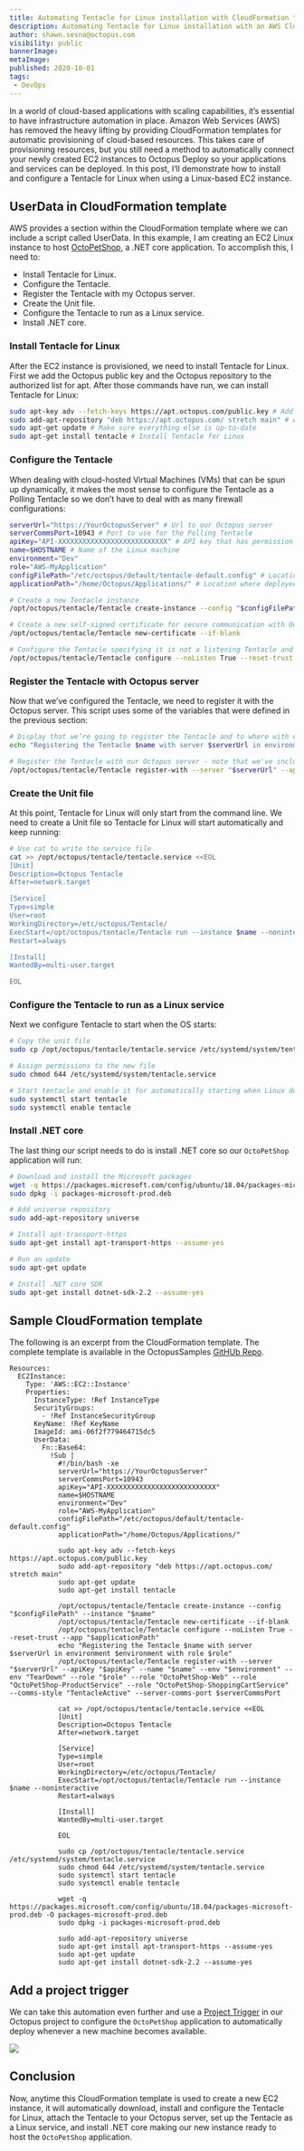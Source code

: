 ```yaml
---
title: Automating Tentacle for Linux installation with CloudFormation templates
description: Automating Tentacle for Linux installation with an AWS CloudFormation template.
author: shawn.sesna@octopus.com
visibility: public
bannerImage: 
metaImage: 
published: 2020-10-01
tags:
 - DevOps
---
```


In a world of cloud-based applications with scaling capabilities, it’s essential to have infrastructure automation in place.  Amazon Web Services (AWS) has removed the heavy lifting by providing CloudFormation templates for automatic provisioning of cloud-based resources. This takes care of provisioning resources, but you still need a method to automatically connect your newly created EC2 instances to Octopus Deploy so your applications and services can be deployed.  In this post, I‘ll demonstrate how to install and configure a Tentacle for Linux when using a Linux-based EC2 instance.

## UserData in CloudFormation template

AWS provides a section within the CloudFormation template where we can include a script called UserData.  In this example, I am creating an EC2 Linux instance to host [OctoPetShop](https://github.com/OctopusSamples/OctoPetShop), a .NET core application.  To accomplish this, I need to:

- Install Tentacle for Linux.
- Configure the Tentacle.
- Register the Tentacle with my Octopus server.
- Create the Unit file.
- Configure the Tentacle to run as a Linux service.
- Install .NET core.

### Install Tentacle for Linux

After the EC2 instance is provisioned, we need to install Tentacle for Linux. First we add the Octopus public key and the Octopus repository to the authorized list for apt.  After those commands have run, we can install Tentacle for Linux:

```bash
sudo apt-key adv --fetch-keys https://apt.octopus.com/public.key # Add Octopus public key to apt
sudo add-apt-repository "deb https://apt.octopus.com/ stretch main" # Add Octopus repository to apt
sudo apt-get update # Make sure everything else is up-to-date
sudo apt-get install tentacle # Install Tentacle for Linux
```

### Configure the Tentacle

When dealing with cloud-hosted Virtual Machines (VMs) that can be spun up dynamically, it makes the most sense to configure the Tentacle as a Polling Tentacle so we don’t have to deal with as many firewall configurations:

```bash
serverUrl="https://YourOctopusServer" # Url to our Octopus server
serverCommsPort=10943 # Port to use for the Polling Tentacle
apiKey="API-XXXXXXXXXXXXXXXXXXXXXXXXXXX" # API key that has permission to add machines
name=$HOSTNAME # Name of the Linux machine
environment="Dev" 
role="AWS-MyApplication"
configFilePath="/etc/octopus/default/tentacle-default.config" # Location on disk to store the configuration
applicationPath="/home/Octopus/Applications/" # Location where deployed applications will be installed to

# Create a new Tentacle instance
/opt/octopus/tentacle/Tentacle create-instance --config "$configFilePath" --instance "$name"

# Create a new self-signed certificate for secure communication with Octopus server
/opt/octopus/tentacle/Tentacle new-certificate --if-blank

# Configure the Tentacle specifying it is not a listening Tentacle and setting where deployed applications go
/opt/octopus/tentacle/Tentacle configure --noListen True --reset-trust --app "$applicationPath"
```

### Register the Tentacle with Octopus server

Now that we’ve configured the Tentacle, we need to register it with the Octopus server.  This script uses some of the variables that were defined in the previous section:

```bash
# Display that we’re going to register the Tentacle and to where with environments and roles
echo "Registering the Tentacle $name with server $serverUrl in environment $environment with role $role"

# Register the Tentacle with our Octopus server - note that we've included more environments and roles than the ones defined in variables above
/opt/octopus/tentacle/Tentacle register-with --server "$serverUrl" --apiKey "$apiKey" --name "$name" --env "$environment" --env "TearDown" --role "$role" --role "OctoPetShop-Web" --role "OctoPetShop-ProductService" --role "OctoPetShop-ShoppingCartService" --comms-style "TentacleActive" --server-comms-port $serverCommsPort
```

### Create the Unit file

At this point, Tentacle for Linux will only start from the command line.  We need to create a Unit file so Tentacle for Linux will start automatically and keep running:

```bash
# Use cat to write the service file
cat >> /opt/octopus/tentacle/tentacle.service <<EOL
[Unit]
Description=Octopus Tentacle
After=network.target

[Service]
Type=simple
User=root
WorkingDirectory=/etc/octopus/Tentacle/
ExecStart=/opt/octopus/tentacle/Tentacle run --instance $name --noninteractive
Restart=always

[Install]
WantedBy=multi-user.target

EOL
```

### Configure the Tentacle to run as a Linux service

Next we configure Tentacle to start when the OS starts:

```bash
# Copy the unit file
sudo cp /opt/octopus/tentacle/tentacle.service /etc/systemd/system/tentacle.service

# Assign permissions to the new file
sudo chmod 644 /etc/systemd/system/tentacle.service

# Start tentacle and enable it for automatically starting when Linux does
sudo systemctl start tentacle
sudo systemctl enable tentacle
```

### Install .NET core

The last thing our script needs to do is install .NET core so our `OctoPetShop` application will run:

```bash
# Download and install the Microsoft packages
wget -q https://packages.microsoft.com/config/ubuntu/18.04/packages-microsoft-prod.deb -O packages-microsoft-prod.deb
sudo dpkg -i packages-microsoft-prod.deb

# Add universe repository
sudo add-apt-repository universe

# Install apt-transport-https
sudo apt-get install apt-transport-https --assume-yes

# Run an update
sudo apt-get update

# Install .NET core SDK
sudo apt-get install dotnet-sdk-2.2 --assume-yes
```

## Sample CloudFormation template

The following is an excerpt from the CloudFormation template. The complete template is available in the OctopusSamples [GitHUb Repo](https://github.com/OctopusSamples/CloudFormation-LinuxTentacle/blob/master/src/SampleCloudFormation.yaml).

```
Resources:
  EC2Instance:
    Type: 'AWS::EC2::Instance'
    Properties:
      InstanceType: !Ref InstanceType
      SecurityGroups:
        - !Ref InstanceSecurityGroup
      KeyName: !Ref KeyName
      ImageId: ami-06f2f779464715dc5
      UserData:
        Fn::Base64: 
          !Sub |
            #!/bin/bash -xe
            serverUrl="https://YourOctopusServer"
            serverCommsPort=10943
            apiKey="API-XXXXXXXXXXXXXXXXXXXXXXXXXXX"
            name=$HOSTNAME
            environment="Dev"
            role="AWS-MyApplication"
            configFilePath="/etc/octopus/default/tentacle-default.config"
            applicationPath="/home/Octopus/Applications/"

            sudo apt-key adv --fetch-keys https://apt.octopus.com/public.key
            sudo add-apt-repository "deb https://apt.octopus.com/ stretch main"
            sudo apt-get update
            sudo apt-get install tentacle

            /opt/octopus/tentacle/Tentacle create-instance --config "$configFilePath" --instance "$name"
            /opt/octopus/tentacle/Tentacle new-certificate --if-blank
            /opt/octopus/tentacle/Tentacle configure --noListen True --reset-trust --app "$applicationPath"
            echo "Registering the Tentacle $name with server $serverUrl in environment $environment with role $role"
            /opt/octopus/tentacle/Tentacle register-with --server "$serverUrl" --apiKey "$apiKey" --name "$name" --env "$environment" --env "TearDown" --role "$role" --role "OctoPetShop-Web" --role "OctoPetShop-ProductService" --role "OctoPetShop-ShoppingCartService" --comms-style "TentacleActive" --server-comms-port $serverCommsPort
            
            cat >> /opt/octopus/tentacle/tentacle.service <<EOL
            [Unit]
            Description=Octopus Tentacle
            After=network.target

            [Service]
            Type=simple
            User=root
            WorkingDirectory=/etc/octopus/Tentacle/
            ExecStart=/opt/octopus/tentacle/Tentacle run --instance $name --noninteractive
            Restart=always

            [Install]
            WantedBy=multi-user.target

            EOL
            
            sudo cp /opt/octopus/tentacle/tentacle.service /etc/systemd/system/tentacle.service
            sudo chmod 644 /etc/systemd/system/tentacle.service
            sudo systemctl start tentacle
            sudo systemctl enable tentacle
            
            wget -q https://packages.microsoft.com/config/ubuntu/18.04/packages-microsoft-prod.deb -O packages-microsoft-prod.deb
            sudo dpkg -i packages-microsoft-prod.deb
            
            sudo add-apt-repository universe
            sudo apt-get install apt-transport-https --assume-yes
            sudo apt-get update
            sudo apt-get install dotnet-sdk-2.2 --assume-yes
```

## Add a project trigger

We can take this automation even further and use a [Project Trigger](https://octopus.com/docs/deployment-process/project-triggers) in our Octopus project to configure the `OctoPetShop` application to automatically deploy whenever a new machine becomes available.

![](octopetshop-project-trigger.png)

## Conclusion 

Now, anytime this CloudFormation template is used to create a new EC2 instance, it will automatically download, install and configure the Tentacle for Linux, attach the Tentacle to your Octopus server, set up the Tentacle as a Linux service, and install .NET core making our new instance ready to host the `OctoPetShop` application.